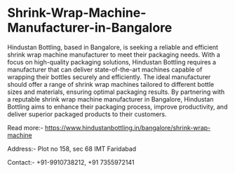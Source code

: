 # Shrink-Wrap-Machine-Manufacturer-in-Bangalore

Hindustan Bottling, based in Bangalore, is seeking a reliable and efficient shrink wrap machine manufacturer to meet their packaging needs. With a focus on high-quality packaging solutions, Hindustan Bottling requires a manufacturer that can deliver state-of-the-art machines capable of wrapping their bottles securely and efficiently. The ideal manufacturer should offer a range of shrink wrap machines tailored to different bottle sizes and materials, ensuring optimal packaging results. By partnering with a reputable shrink wrap machine manufacturer in Bangalore, Hindustan Bottling aims to enhance their packaging process, improve productivity, and deliver superior packaged products to their customers.

Read more:- https://www.hindustanbottling.in/bangalore/shrink-wrap-machine

Address:-  Plot no 158, sec 68 IMT Faridabad

Contact:- +91-9910738212, +91 7355972141
